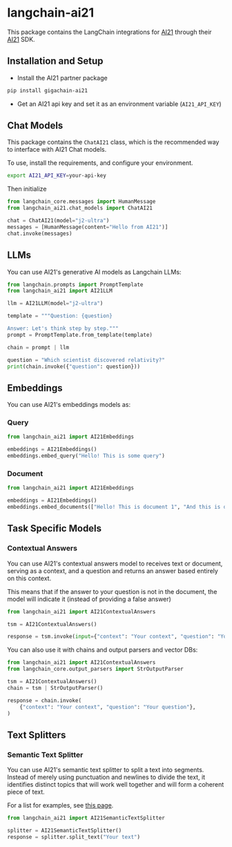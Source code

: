 # langchain-ai21

This package contains the LangChain integrations for [AI21](https://docs.ai21.com/) through their [AI21](https://pypi.org/project/ai21/) SDK.

## Installation and Setup

- Install the AI21 partner package
```bash
pip install gigachain-ai21
```
- Get an AI21 api key and set it as an environment variable (`AI21_API_KEY`)


## Chat Models

This package contains the `ChatAI21` class, which is the recommended way to interface with AI21 Chat models.

To use, install the requirements, and configure your environment.

```bash
export AI21_API_KEY=your-api-key
```

Then initialize

```python
from langchain_core.messages import HumanMessage
from langchain_ai21.chat_models import ChatAI21

chat = ChatAI21(model="j2-ultra")
messages = [HumanMessage(content="Hello from AI21")]
chat.invoke(messages)
```

## LLMs
You can use AI21's generative AI models as Langchain LLMs:

```python
from langchain.prompts import PromptTemplate
from langchain_ai21 import AI21LLM

llm = AI21LLM(model="j2-ultra")

template = """Question: {question}

Answer: Let's think step by step."""
prompt = PromptTemplate.from_template(template)

chain = prompt | llm

question = "Which scientist discovered relativity?"
print(chain.invoke({"question": question}))
```

## Embeddings

You can use AI21's embeddings models as:

### Query

```python
from langchain_ai21 import AI21Embeddings

embeddings = AI21Embeddings()
embeddings.embed_query("Hello! This is some query")
```

### Document

```python
from langchain_ai21 import AI21Embeddings

embeddings = AI21Embeddings()
embeddings.embed_documents(["Hello! This is document 1", "And this is document 2!"])
```

## Task Specific Models

### Contextual Answers

You can use AI21's contextual answers model to receives text or document, serving as a context,
and a question and returns an answer based entirely on this context.

This means that if the answer to your question is not in the document,
the model will indicate it (instead of providing a false answer)

```python
from langchain_ai21 import AI21ContextualAnswers

tsm = AI21ContextualAnswers()

response = tsm.invoke(input={"context": "Your context", "question": "Your question"})
```
You can also use it with chains and output parsers and vector DBs:
```python
from langchain_ai21 import AI21ContextualAnswers
from langchain_core.output_parsers import StrOutputParser

tsm = AI21ContextualAnswers()
chain = tsm | StrOutputParser()

response = chain.invoke(
    {"context": "Your context", "question": "Your question"},
)
```

## Text Splitters

### Semantic Text Splitter

You can use AI21's semantic text splitter to split a text into segments.
Instead of merely using punctuation and newlines to divide the text, it identifies distinct topics that will work well together and will form a coherent piece of text.

For a list for examples, see [this page](https://github.com/langchain-ai/langchain/blob/master/docs/docs/modules/data_connection/document_transformers/semantic_text_splitter.ipynb).

```python
from langchain_ai21 import AI21SemanticTextSplitter

splitter = AI21SemanticTextSplitter()
response = splitter.split_text("Your text")
```